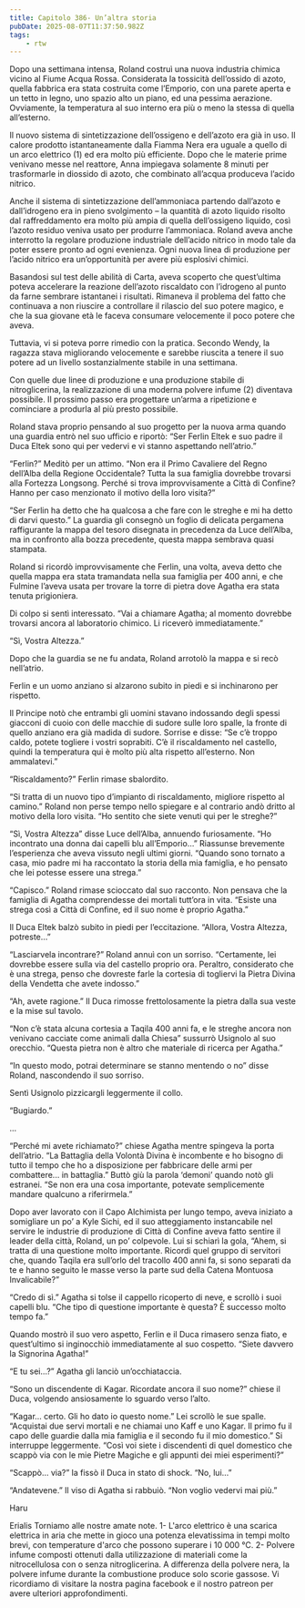 ```yaml
---
title: Capitolo 386- Un’altra storia
pubDate: 2025-08-07T11:37:50.982Z
tags:
    - rtw
---
```











Dopo una settimana intensa, Roland costruì una nuova industria chimica vicino al Fiume Acqua Rossa. Considerata la tossicità dell’ossido di azoto, quella fabbrica era stata costruita come l’Emporio, con una parete aperta e un tetto in legno, uno spazio alto un piano, ed una pessima aerazione. Ovviamente, la temperatura al suo interno era più o meno la stessa di quella all’esterno.


Il nuovo sistema di sintetizzazione dell’ossigeno e dell’azoto era già in uso. Il calore prodotto istantaneamente dalla Fiamma Nera era uguale a quello di un arco elettrico (1) ed era molto più efficiente. Dopo che le materie prime venivano messe nel reattore, Anna impiegava solamente 8 minuti per trasformarle in diossido di azoto, che combinato all’acqua produceva l’acido nitrico.


Anche il sistema di sintetizzazione dell’ammoniaca partendo dall’azoto e dall’idrogeno era in pieno svolgimento – la quantità di azoto liquido risolto dal raffreddamento era molto più ampia di quella dell’ossigeno liquido, così l’azoto residuo veniva usato per produrre l’ammoniaca. Roland aveva anche interrotto la regolare produzione industriale dell’acido nitrico in modo tale da poter essere pronto ad ogni evenienza. Ogni nuova linea di produzione per l’acido nitrico era un’opportunità per avere più esplosivi chimici.


Basandosi sul test delle abilità di Carta, aveva scoperto che quest’ultima poteva accelerare la reazione dell’azoto riscaldato con l’idrogeno al punto da farne sembrare istantanei i risultati. Rimaneva il problema del fatto che continuava a non riuscire a controllare il rilascio del suo potere magico, e che la sua giovane età le faceva consumare velocemente il poco potere che aveva.


Tuttavia, vi si poteva porre rimedio con la pratica. Secondo Wendy, la ragazza stava migliorando velocemente e sarebbe riuscita a tenere il suo potere ad un livello sostanzialmente stabile in una settimana.


Con quelle due linee di produzione e una produzione stabile di nitroglicerina, la realizzazione di una moderna polvere infume (2) diventava possibile. Il prossimo passo era progettare un’arma a ripetizione e cominciare a produrla al più presto possibile.


Roland stava proprio pensando al suo progetto per la nuova arma quando una guardia entrò nel suo ufficio e riportò: “Ser Ferlin Eltek e suo padre il Duca Eltek sono qui per vedervi e vi stanno aspettando nell’atrio.”


“Ferlin?” Meditò per un attimo. “Non era il Primo Cavaliere del Regno dell’Alba della Regione Occidentale? Tutta la sua famiglia dovrebbe trovarsi alla Fortezza Longsong. Perché si trova improvvisamente a Città di Confine? Hanno per caso menzionato il motivo della loro visita?”


“Ser Ferlin ha detto che ha qualcosa a che fare con le streghe e mi ha detto di darvi questo.” La guardia gli consegnò un foglio di delicata pergamena raffigurante la mappa del tesoro disegnata in precedenza da Luce dell’Alba, ma in confronto alla bozza precedente, questa mappa sembrava quasi stampata.


Roland si ricordò improvvisamente che Ferlin, una volta, aveva detto che quella mappa era stata tramandata nella sua famiglia per 400 anni, e che Fulmine l’aveva usata per trovare la torre di pietra dove Agatha era stata tenuta prigioniera.


Di colpo si sentì interessato. “Vai a chiamare Agatha; al momento dovrebbe trovarsi ancora al laboratorio chimico. Li riceverò immediatamente.”


“Sì, Vostra Altezza.”


Dopo che la guardia se ne fu andata, Roland arrotolò la mappa e si recò nell’atrio.


Ferlin e un uomo anziano si alzarono subito in piedi e si inchinarono per rispetto.


Il Principe notò che entrambi gli uomini stavano indossando degli spessi giacconi di cuoio con delle macchie di sudore sulle loro spalle, la fronte di quello anziano era già madida di sudore. Sorrise e disse: “Se c’è troppo caldo, potete togliere i vostri soprabiti. C’è il riscaldamento nel castello, quindi la temperatura qui è molto più alta rispetto all’esterno. Non ammalatevi.”


“Riscaldamento?” Ferlin rimase sbalordito.


“Si tratta di un nuovo tipo d’impianto di riscaldamento, migliore rispetto al camino.” Roland non perse tempo nello spiegare e al contrario andò dritto al motivo della loro visita. “Ho sentito che siete venuti qui per le streghe?”


“Sì, Vostra Altezza” disse Luce dell’Alba, annuendo furiosamente. “Ho incontrato una donna dai capelli blu all’Emporio…” Riassunse brevemente l’esperienza che aveva vissuto negli ultimi giorni. “Quando sono tornato a casa, mio padre mi ha raccontato la storia della mia famiglia, e ho pensato che lei potesse essere una strega.”


“Capisco.” Roland rimase scioccato dal suo racconto. Non pensava che la famiglia di Agatha comprendesse dei mortali tutt’ora in vita. “Esiste una strega così a Città di Confine, ed il suo nome è proprio Agatha.”


Il Duca Eltek balzò subito in piedi per l’eccitazione. “Allora, Vostra Altezza, potreste…”


“Lasciarvela incontrare?” Roland annuì con un sorriso. “Certamente, lei dovrebbe essere sulla via del castello proprio ora. Peraltro, considerato che è una strega, penso che dovreste farle la cortesia di togliervi la Pietra Divina della Vendetta che avete indosso.”


“Ah, avete ragione.” Il Duca rimosse frettolosamente la pietra dalla sua veste e la mise sul tavolo.


“Non c’è stata alcuna cortesia a Taqila 400 anni fa, e le streghe ancora non venivano cacciate come animali dalla Chiesa” sussurrò Usignolo al suo orecchio. “Questa pietra non è altro che materiale di ricerca per Agatha.”


“In questo modo, potrai determinare se stanno mentendo o no” disse Roland, nascondendo il suo sorriso.


Sentì Usignolo pizzicargli leggermente il collo.


“Bugiardo.”


...


“Perché mi avete richiamato?” chiese Agatha mentre spingeva la porta dell’atrio. “La Battaglia della Volontà Divina è incombente e ho bisogno di tutto il tempo che ho a disposizione per fabbricare delle armi per combattere... in battaglia.” Buttò giù la parola ‘demoni’ quando notò gli estranei. “Se non era una cosa importante, potevate semplicemente mandare qualcuno a riferirmela.”


Dopo aver lavorato con il Capo Alchimista per lungo tempo, aveva iniziato a somigliare un po’ a Kyle Sichi, ed il suo atteggiamento instancabile nel servire le industrie di produzione di Città di Confine aveva fatto sentire il leader della città, Roland, un po’ colpevole. Lui si schiarì la gola, “Ahem, si tratta di una questione molto importante. Ricordi quel gruppo di servitori che, quando Taqila era sull’orlo del tracollo 400 anni fa, si sono separati da te e hanno seguito le masse verso la parte sud della Catena Montuosa Invalicabile?”


“Credo di sì.” Agatha si tolse il cappello ricoperto di neve, e scrollò i suoi capelli blu. “Che tipo di questione importante è questa? Ѐ successo molto tempo fa.”


Quando mostrò il suo vero aspetto, Ferlin e il Duca rimasero senza fiato, e quest’ultimo si inginocchiò immediatamente al suo cospetto. “Siete davvero la Signorina Agatha!”


“E tu sei…?” Agatha gli lanciò un’occhiataccia.


“Sono un discendente di Kagar. Ricordate ancora il suo nome?” chiese il Duca, volgendo ansiosamente lo sguardo verso l’alto.


“Kagar… certo. Gli ho dato io questo nome.” Lei scrollò le sue spalle. “Acquistai due servi mortali e ne chiamai uno Kaff e uno Kagar. Il primo fu il capo delle guardie dalla mia famiglia e il secondo fu il mio domestico.” Si interruppe leggermente. “Così voi siete i discendenti di quel domestico che scappò via con le mie Pietre Magiche e gli appunti dei miei esperimenti?”


“Scappò… via?” la fissò il Duca in stato di shock. “No, lui…”


“Andatevene.” Il viso di Agatha si rabbuiò. “Non voglio vedervi mai più.”






Haru






 Erialis Torniamo alle nostre amate note. 1- L'arco elettrico è una scarica elettrica in aria che mette in gioco una potenza elevatissima in tempi molto brevi, con temperature d'arco che possono superare i 10 000 °C. 2-  Polvere infume composti ottenuti dalla utilizzazione di materiali come la nitrocellulosa con o senza nitroglicerina. A differenza della polvere nera, la polvere infume durante la combustione produce solo scorie gassose.  Vi ricordiamo di visitare la nostra pagina facebook e il nostro patreon per avere ulteriori approfondimenti.


















     




                                


                                



